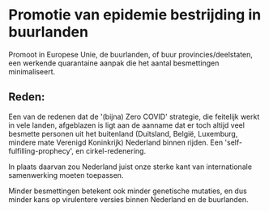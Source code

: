 # Promotie van epidemie bestrijding in buurlanden

Promoot in Europese Unie, de buurlanden, of buur provincies/deelstaten, een werkende quarantaine aanpak die het aantal besmettingen minimaliseert.

## Reden: 

Een van de redenen dat de '(bijna) Zero COVID' strategie, die feitelijk werkt in vele landen, afgeblazen is ligt aan de aanname dat er toch altijd veel besmette personen uit het buitenland (Duitsland, België, Luxemburg, mindere mate Verenigd Koninkrijk) Nederland binnen rijden. Een 'self-fulfilling-prophecy', en cirkel-redenering.

In plaats daarvan zou Nederland juist onze sterke kant van internationale samenwerking moeten toepassen.

Minder besmettingen betekent ook minder genetische mutaties, en dus minder kans op virulentere versies binnen Nederland en de buurlanden. 